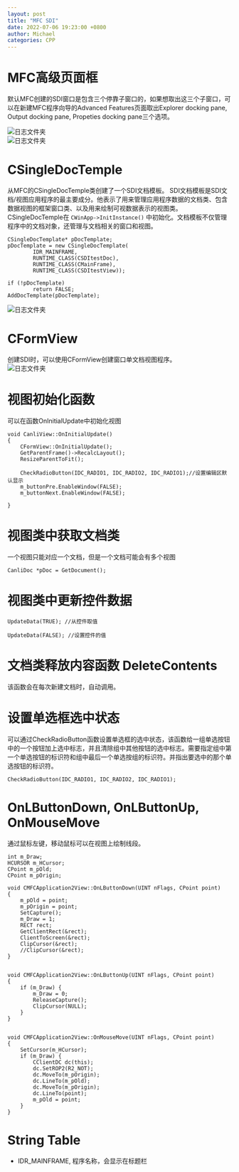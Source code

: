 ```yaml
---
layout: post
title: "MFC SDI"
date: 2022-07-06 19:23:00 +0800
author: Michael
categories: CPP
---
```


# MFC高级页面框
默认MFC创建的SDI窗口是包含三个停靠子窗口的，如果想取出这三个子窗口，可以在新建MFC程序向导的Advanced Features页面取出Explorer docking pane, Output docking pane, Propeties docking pane三个选项。

![日志文件夹](/assets/cpp/MFCSDI.png)  
![日志文件夹](/assets/cpp/mfcadvancedframepanes.png)  

# CSingleDocTemple
从MFC的CSingleDocTemple类创建了一个SDI文档模板。 SDI文档模板是SDI文档/视图应用程序的最主要成分。他表示了用来管理应用程序数据的文档类、包含数据视图的框架窗口类、以及用来绘制可视数据表示的视图类。CSingleDocTemple在 `CWinApp->InitInstance()` 中初始化。文档模板不仅管理程序中的文档对象，还管理与文档相关的窗口和视图。

	CSingleDocTemplate* pDocTemplate;
	pDocTemplate = new CSingleDocTemplate(
			IDR_MAINFRAME,
			RUNTIME_CLASS(CSDItestDoc),
			RUNTIME_CLASS(CMainFrame),      
			RUNTIME_CLASS(CSDItestView));
	
	if (!pDocTemplate)
			return FALSE;
	AddDocTemplate(pDocTemplate);

![日志文件夹](/assets/cpp/DocTemple.png)  

# CFormView
创建SDI时，可以使用CFormView创建窗口单文档视图程序。  
![日志文件夹](/assets/cpp/CFormView.png)  

# 视图初始化函数
可以在函数OnInitialUpdate中初始化视图

	void CanliView::OnInitialUpdate()
	{
		CFormView::OnInitialUpdate();
		GetParentFrame()->RecalcLayout();
		ResizeParentToFit();
	
		CheckRadioButton(IDC_RADIO1, IDC_RADIO2, IDC_RADIO1);//设置编辑区默认显示
		m_buttonPre.EnableWindow(FALSE);
		m_buttonNext.EnableWindow(FALSE);
	
	}

# 视图类中获取文档类
一个视图只能对应一个文档，但是一个文档可能会有多个视图

	CanliDoc *pDoc = GetDocument();

# 视图类中更新控件数据

	UpdateData(TRUE); //从控件取值

	UpdateData(FALSE); //设置控件的值

# 文档类释放内容函数 DeleteContents
该函数会在每次新建文档时，自动调用。

# 设置单选框选中状态
可以通过CheckRadioButton函数设置单选框的选中状态，该函数给一组单选按钮中的一个按钮加上选中标志，并且清除组中其他按钮的选中标志。需要指定组中第一个单选按钮的标识符和组中最后一个单选按组的标识符。并指出要选中的那个单选按钮的标识符。  
 
	CheckRadioButton(IDC_RADIO1, IDC_RADIO2, IDC_RADIO1);

# OnLButtonDown, OnLButtonUp, OnMouseMove
通过鼠标左键，移动鼠标可以在视图上绘制线段。

	int m_Draw;
	HCURSOR m_HCursor;
	CPoint m_pOld;
	CPoint m_pOrigin;

	void CMFCApplication2View::OnLButtonDown(UINT nFlags, CPoint point)
	{
		m_pOld = point;
		m_pOrigin = point;
		SetCapture();
		m_Draw = 1;
		RECT rect;
		GetClientRect(&rect);
		ClientToScreen(&rect);
		ClipCursor(&rect);
		//ClipCursor(&rect);
	}
	
	
	void CMFCApplication2View::OnLButtonUp(UINT nFlags, CPoint point)
	{
		if (m_Draw) {
			m_Draw = 0;
			ReleaseCapture();
			ClipCursor(NULL);
		}
	}
	
	
	void CMFCApplication2View::OnMouseMove(UINT nFlags, CPoint point)
	{
		SetCursor(m_HCursor);
		if (m_Draw) {
			CClientDC dc(this);
			dc.SetROP2(R2_NOT);
			dc.MoveTo(m_pOrigin);
			dc.LineTo(m_pOld);
			dc.MoveTo(m_pOrigin);
			dc.LineTo(point);
			m_pOld = point;
		}
	}

# String Table
- IDR_MAINFRAME, 程序名称，会显示在标题栏